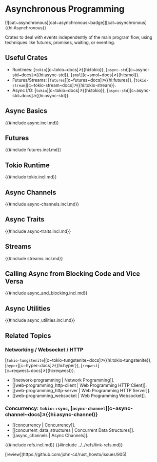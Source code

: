 # Asynchronous Programming

[![cat~asynchronous][cat~asynchronous~badge]][cat~asynchronous]{{hi:Asynchronous}}

Crates to deal with events independently of the main program flow, using techniques like futures, promises, waiting, or eventing.

## Useful Crates

- Runtimes: [`tokio`][c~tokio~docs]↗{{hi:tokio}}, [`async-std`][c~async-std~docs]↗{{hi:async-std}}, [`smol`][c~smol~docs]↗{{hi:smol}}.
- Futures/Streams: [`futures`][c~futures~docs]↗{{hi:futures}}, [`tokio-stream`][c~tokio-stream~docs]↗{{hi:tokio-stream}}.
- Async I/O: [`tokio`][c~tokio~docs]↗{{hi:tokio}}, [`async-std`][c~async-std~docs]↗{{hi:async-std}}.

## Async Basics

{{#include async.incl.md}}

## Futures

{{#include futures.incl.md}}

## Tokio Runtime

{{#include tokio.incl.md}}

## Async Channels

{{#include async-channels.incl.md}}

## Async Traits

{{#include async-traits.incl.md}}

## Streams

{{#include streams.incl.md}}

## Calling Async from Blocking Code and Vice Versa

{{#include async_and_blocking.incl.md}}

## Async Utilities

{{#include async_utilities.incl.md}}

## Related Topics

### Networking / Websocket / HTTP

[`tokio-tungstenite`][c~tokio-tungstenite~docs]↗{{hi:tokio-tungstenite}}, [`hyper`][c~hyper~docs]↗{{hi:hyper}}, [`reqwest`][c~reqwest~docs]↗{{hi:reqwest}}.

- [[network-programming | Network Programming]].
- [[web-programming_http-client | Web Programming HTTP Client]].
- [[web-programming_http-server | Web Programming HTTP Server]].
- [[web-programming_websocket | Web Programming Websocket]].

### Concurrency: `tokio::sync`, [`async-channel`][c~async-channel~docs]↗{{hi:async-channel}}

- [[concurrency | Concurrency]].
- [[concurrent_data_structures | Concurrent Data Structures]].
- [[async_channels | Async Channels]].

{{#include refs.incl.md}}
{{#include ../../refs/link-refs.md}}

<div class="hidden">
[review](https://github.com/john-cd/rust_howto/issues/905)
</div>
